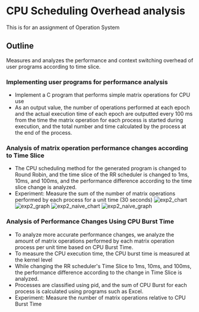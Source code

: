 # CPU Scheduling Overhead analysis
This is for an assignment of Operation System

## Outline
Measures and analyzes the performance and context switching overhead of user programs according to time slice.

### Implementing user programs for performance analysis 
- Implement a C program that performs simple matrix operations for CPU use
- As an output value, the number of operations performed at each epoch and the actual execution time of each epoch are outputted every 100 ms from the time the matrix operation for each process is started during execution, and the total number and time calculated by the process at the end of the process.

### Analysis of matrix operation performance changes according to Time Slice
- The CPU scheduling method for the generated program is changed to Round Robin, and the time slice of the RR scheduler is changed to 1ms, 10ms, and 100ms, and the performance difference according to the time slice change is analyzed.
- Experiment: Measure the sum of the number of matrix operations performed by each process for a unit time (30 seconds)
![exp2_chart](https://github.com/ryan00102/CPU_Scheduling_Overhead_Analysis/assets/101000358/8ed9ac40-464d-4932-8241-e83f99f3cfd7)
![exp2_graph](https://github.com/ryan00102/CPU_Scheduling_Overhead_Analysis/assets/101000358/0d0bea70-b634-4e0c-8ca6-47c8cd3a7e54)
![exp2_naive_chart](https://github.com/ryan00102/CPU_Scheduling_Overhead_Analysis/assets/101000358/da8a132e-82d7-4b21-8014-ee092e267537)
![exp2_naive_graph](https://github.com/ryan00102/CPU_Scheduling_Overhead_Analysis/assets/101000358/67a1ec9c-b973-466b-935d-b7da26e95def)

### Analysis of Performance Changes Using CPU Burst Time
- To analyze more accurate performance changes, we analyze the amount of matrix operations performed by each matrix operation process per unit time based on CPU Burst Time.
- To measure the CPU execution time, the CPU burst time is measured at the kernel level
- While changing the RR scheduler's Time Slice to 1ms, 10ms, and 100ms, the performance difference according to the change in Time Slice is analyzed.
- Processes are classified using pid, and the sum of CPU Burst for each process is calculated using programs such as Excel.
- Experiment: Measure the number of matrix operations relative to CPU Burst Time
